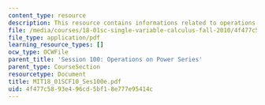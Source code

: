 ```yaml
---
content_type: resource
description: This resource contains informations related to operations on power series.
file: /media/courses/18-01sc-single-variable-calculus-fall-2010/4f477c5893e496cd5bf18e777e95414c_MIT18_01SCF10_Ses100e.pdf
file_type: application/pdf
learning_resource_types: []
ocw_type: OCWFile
parent_title: 'Session 100: Operations on Power Series'
parent_type: CourseSection
resourcetype: Document
title: MIT18_01SCF10_Ses100e.pdf
uid: 4f477c58-93e4-96cd-5bf1-8e777e95414c
---
```

